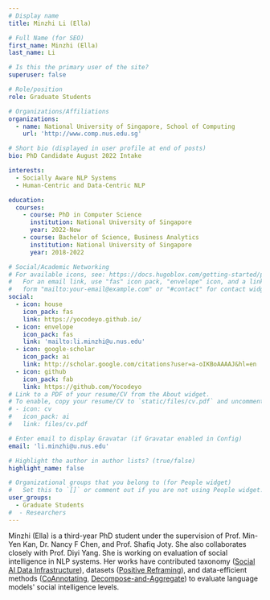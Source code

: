 ```yaml
---
# Display name
title: Minzhi Li (Ella)

# Full Name (for SEO)
first_name: Minzhi (Ella)
last_name: Li

# Is this the primary user of the site?
superuser: false

# Role/position
role: Graduate Students

# Organizations/Affiliations
organizations:
  - name: National University of Singapore, School of Computing
    url: 'http://www.comp.nus.edu.sg'

# Short bio (displayed in user profile at end of posts)
bio: PhD Candidate August 2022 Intake

interests:
  - Socially Aware NLP Systems
  - Human-Centric and Data-Centric NLP

education:
  courses:
    - course: PhD in Computer Science
      institution: National University of Singapore
      year: 2022-Now
    - course: Bachelor of Science, Business Analytics
      institution: National University of Singapore
      year: 2018-2022

# Social/Academic Networking
# For available icons, see: https://docs.hugoblox.com/getting-started/page-builder/#icons
#   For an email link, use "fas" icon pack, "envelope" icon, and a link in the
#   form "mailto:your-email@example.com" or "#contact" for contact widget.
social:
  - icon: house
    icon_pack: fas
    link: https://yocodeyo.github.io/
  - icon: envelope
    icon_pack: fas
    link: 'mailto:li.minzhi@u.nus.edu'
  - icon: google-scholar
    icon_pack: ai
    link: http://scholar.google.com/citations?user=a-oIKBoAAAAJ&hl=en
  - icon: github
    icon_pack: fab
    link: https://github.com/Yocodeyo
# Link to a PDF of your resume/CV from the About widget.
# To enable, copy your resume/CV to `static/files/cv.pdf` and uncomment the lines below.
# - icon: cv
#   icon_pack: ai
#   link: files/cv.pdf

# Enter email to display Gravatar (if Gravatar enabled in Config)
email: 'li.minzhi@u.nus.edu'

# Highlight the author in author lists? (true/false)
highlight_name: false

# Organizational groups that you belong to (for People widget)
#   Set this to `[]` or comment out if you are not using People widget.
user_groups:
  - Graduate Students
#  - Researchers
---
```


Minzhi (Ella) is a third-year PhD student under the supervision of Prof. Min-Yen Kan, Dr. Nancy F Chen, and Prof. Shafiq Joty. She also collaborates closely with Prof. Diyi Yang. She is working on evaluation of social intelligence in NLP systems. Her works have contributed taxonomy ([Social AI Data Infrastructure](https://arxiv.org/abs/2403.14659)), datasets ([Positive Reframing](https://arxiv.org/abs/2204.02952)), and data-efficient methods ([CoAnnotating](https://aclanthology.org/2023.emnlp-main.92/), [Decompose-and-Aggregate](https://arxiv.org/abs/2405.15329)) to evaluate language models' social intelligence levels.
